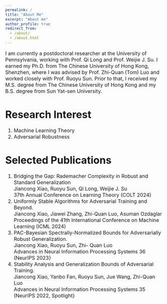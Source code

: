 ```yaml
---
permalink: /
title: "About Me"
excerpt: "About me"
author_profile: true
redirect_from: 
  - /about/
  - /about.html
---
```


<font size=3>
 	
I am currently a postdoctoral researcher at the University of Pennsylvania, working with Prof. Qi Long and Prof. Weijie J. Su. I earned my Ph.D. from The Chinese University of Hong Kong, Shenzhen, where I was advised by Prof. Zhi-Quan (Tom) Luo and worked closely with Prof. Ruoyu Sun. Prior to that, I received my M.S. degree from The Chinese University of Hong Kong and my B.S. degree from Sun Yat-sen University.

Research Interest
======
1. Machine Learning Theory  
2. Adversarial Robustness


Selected Publications
======
1. Bridging the Gap: Rademacher Complexity in Robust and Standard Generalization  
   Jiancong Xiao, Ruoyu Sun, Qi Long, Weijie J. Su  
   37th Annual Conference on Learning Theory (COLT 2024)  
1. Uniformly Stable Algorithms for Adversarial Training and Beyond.  
   Jiancong Xiao, Jiawei Zhang, Zhi-Quan Luo, Asuman Ozdaglar  
   Proceedings of the 41th International Conference on Machine Learning (ICML 2024)  
1. PAC-Bayesian Spectrally-Normalized Bounds for Adversarially Robust Generalization.  
   Jiancong Xiao, Ruoyu Sun, Zhi- Quan Luo  
   Advances in Neural Information Processing Systems 36 (NeurIPS 2023}  
1. Stability Analysis and Generalization Bounds of Adversarial Training.  
   Jiancong Xiao, Yanbo Fan, Ruoyu Sun, Jue Wang, Zhi-Quan Luo  
   Advances in Neural Information Processing Systems 35 (NeurIPS 2022, Spotlight}   

</font>
